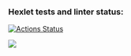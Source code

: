 ### Hexlet tests and linter status:
[![Actions Status](https://github.com/nikitusyandra/python-project-49/actions/workflows/hexlet-check.yml/badge.svg)](https://github.com/nikitusyandra/python-project-49/actions)

<a href="https://codeclimate.com/github/nikitusyandra/python-project-49/maintainability"><img src="https://api.codeclimate.com/v1/badges/a28d0f42cb694fe4b4ba/maintainability" /></a>